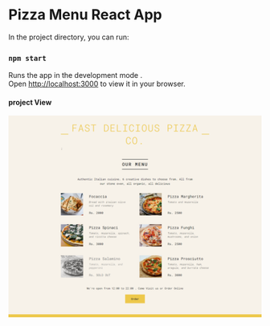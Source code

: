 # Pizza Menu React App

In the project directory, you can run:

### `npm start`

Runs the app in the development mode .\
Open [http://localhost:3000](http://localhost:3000) to view it in your browser.

#### project View

![alt text](<public/pizza SS.png>)
